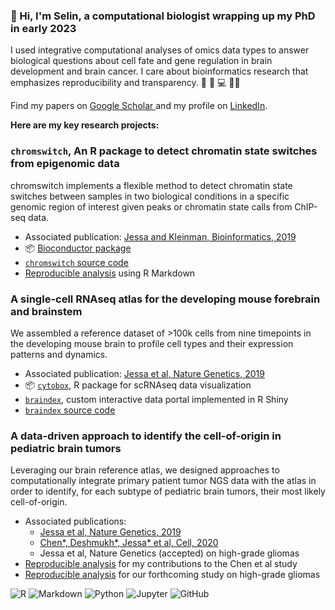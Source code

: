 ### 👋 Hi, I'm Selin, a computational biologist wrapping up my PhD in early 2023

I used integrative computational analyses of omics data types to answer biological questions about cell fate and gene regulation in brain development and  brain cancer. I care about bioinformatics research that emphasizes reproducibility and transparency. :dna: :microscope: :computer: :woman_technologist:

Find my papers on [Google Scholar ](https://scholar.google.ca/citations?user=rkcx2NwAAAAJ&hl=en) and my profile on [LinkedIn](www.linkedin.com/in/selinjessa).

__Here are my key research projects:__

### `chromswitch`, An R package to detect chromatin state switches from epigenomic data

chromswitch implements a flexible method to detect chromatin state switches between samples
in two biological conditions in a specific genomic region of interest given peaks or chromatin state calls from ChIP-seq data.

- Associated publication: [Jessa and Kleinman, Bioinformatics, 2019](https://academic.oup.com/bioinformatics/article/34/13/2286/4846890?login=false)
- :package: [Bioconductor package](https://www.bioconductor.org/packages/release/bioc/html/chromswitch.html)
- [`chromswitch` source code](https://github.com/sjessa/chromswitch)
- [Reproducible analysis](https://sjessa.github.io/chromswitch-analysis/) using R Markdown

### A single-cell RNAseq atlas for the developing mouse forebrain and brainstem 

We assembled a reference dataset of >100k cells from nine timepoints in the developing mouse brain to profile
cell types and their expression patterns and dynamics.

-  Associated publication: [Jessa et al, Nature Genetics, 2019](https://doi.org/10.1038/s41588-019-0531-7)
- :package: [`cytobox`](https://fungenomics.github.io/cytobox/), R package for scRNAseq data visualization
- [`braindex`](http://cc-shiny-01.functionalgenomics.ca/braindex/clusters/), custom interactive data portal implemented in R Shiny
- [`braindex` source code](https://github.com/fungenomics/braindex/tree/master/clusters)

### A data-driven approach to identify the cell-of-origin in pediatric brain tumors

Leveraging our brain reference atlas, we designed approaches to computationally integrate primary patient tumor NGS data with 
the atlas in order to identify, for each subtype of pediatric brain tumors, their most likely cell-of-origin.

- Associated publications:
  - [Jessa et al, Nature Genetics, 2019](https://doi.org/10.1038/s41588-019-0531-7)
  - [Chen*, Deshmukh*, Jessa* et al, Cell, 2020](https://www.cell.com/cell/fulltext/S0092-8674(20)31529-4)
  - Jessa et al, Nature Genetics (accepted) on high-grade gliomas
- [Reproducible analysis](https://fungenomics.github.io/G34-gliomas/) for my contributions to the Chen et al study
- [Reproducible analysis](https://github.com/fungenomics/HGG-oncohistones) for our forthcoming study on high-grade gliomas

<img alt="R" src="https://img.shields.io/badge/r-%23276DC3.svg?style=for-the-badge&logo=r&logoColor=white"/> <img alt="Markdown" src="https://img.shields.io/badge/markdown-%23000000.svg?style=for-the-badge&logo=markdown&logoColor=white"/> <img alt="Python" src="https://img.shields.io/badge/python-%2314354C.svg?style=for-the-badge&logo=python&logoColor=white"/> <img alt="Jupyter" src="https://img.shields.io/badge/Jupyter-%23F37626.svg?style=for-the-badge&logo=Jupyter&logoColor=white" /> <img alt="GitHub" src="https://img.shields.io/badge/github-%23121011.svg?style=for-the-badge&logo=github&logoColor=white"/>
